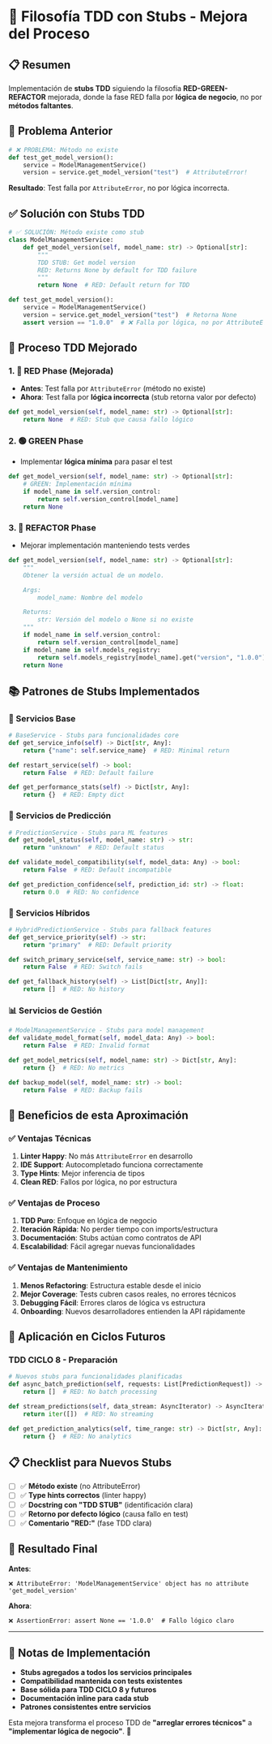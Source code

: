 # 🧪 Filosofía TDD con Stubs - Mejora del Proceso

## 📋 Resumen

Implementación de **stubs TDD** siguiendo la filosofía **RED-GREEN-REFACTOR** mejorada, donde la fase RED falla por **lógica de negocio**, no por **métodos faltantes**.

## 🎯 Problema Anterior

```python
# ❌ PROBLEMA: Método no existe
def test_get_model_version():
    service = ModelManagementService()
    version = service.get_model_version("test")  # AttributeError!
```

**Resultado**: Test falla por `AttributeError`, no por lógica incorrecta.

## ✅ Solución con Stubs TDD

```python
# ✅ SOLUCIÓN: Método existe como stub
class ModelManagementService:
    def get_model_version(self, model_name: str) -> Optional[str]:
        """
        TDD STUB: Get model version
        RED: Returns None by default for TDD failure
        """
        return None  # RED: Default return for TDD

def test_get_model_version():
    service = ModelManagementService()
    version = service.get_model_version("test")  # Retorna None
    assert version == "1.0.0"  # ❌ Falla por lógica, no por AttributeError
```

## 🔄 Proceso TDD Mejorado

### 1. 🔴 RED Phase (Mejorada)
- **Antes**: Test falla por `AttributeError` (método no existe)
- **Ahora**: Test falla por **lógica incorrecta** (stub retorna valor por defecto)

```python
def get_model_version(self, model_name: str) -> Optional[str]:
    return None  # RED: Stub que causa fallo lógico
```

### 2. 🟢 GREEN Phase
- Implementar **lógica mínima** para pasar el test

```python
def get_model_version(self, model_name: str) -> Optional[str]:
    # GREEN: Implementación mínima
    if model_name in self.version_control:
        return self.version_control[model_name]
    return None
```

### 3. 🔵 REFACTOR Phase
- Mejorar implementación manteniendo tests verdes

```python
def get_model_version(self, model_name: str) -> Optional[str]:
    """
    Obtener la versión actual de un modelo.

    Args:
        model_name: Nombre del modelo

    Returns:
        str: Versión del modelo o None si no existe
    """
    if model_name in self.version_control:
        return self.version_control[model_name]
    if model_name in self.models_registry:
        return self.models_registry[model_name].get("version", "1.0.0")
    return None
```

## 📚 Patrones de Stubs Implementados

### 🔧 Servicios Base
```python
# BaseService - Stubs para funcionalidades core
def get_service_info(self) -> Dict[str, Any]:
    return {"name": self.service_name}  # RED: Minimal return

def restart_service(self) -> bool:
    return False  # RED: Default failure

def get_performance_stats(self) -> Dict[str, Any]:
    return {}  # RED: Empty dict
```

### 🤖 Servicios de Predicción
```python
# PredictionService - Stubs para ML features
def get_model_status(self, model_name: str) -> str:
    return "unknown"  # RED: Default status

def validate_model_compatibility(self, model_data: Any) -> bool:
    return False  # RED: Default incompatible

def get_prediction_confidence(self, prediction_id: str) -> float:
    return 0.0  # RED: No confidence
```

### 🔄 Servicios Híbridos
```python
# HybridPredictionService - Stubs para fallback features
def get_service_priority(self) -> str:
    return "primary"  # RED: Default priority

def switch_primary_service(self, service_name: str) -> bool:
    return False  # RED: Switch fails

def get_fallback_history(self) -> List[Dict[str, Any]]:
    return []  # RED: No history
```

### 📊 Servicios de Gestión
```python
# ModelManagementService - Stubs para model management
def validate_model_format(self, model_data: Any) -> bool:
    return False  # RED: Invalid format

def get_model_metrics(self, model_name: str) -> Dict[str, Any]:
    return {}  # RED: No metrics

def backup_model(self, model_name: str) -> bool:
    return False  # RED: Backup fails
```

## 🎯 Beneficios de esta Aproximación

### ✅ Ventajas Técnicas
1. **Linter Happy**: No más `AttributeError` en desarrollo
2. **IDE Support**: Autocompletado funciona correctamente
3. **Type Hints**: Mejor inferencia de tipos
4. **Clean RED**: Fallos por lógica, no por estructura

### ✅ Ventajas de Proceso
1. **TDD Puro**: Enfoque en lógica de negocio
2. **Iteración Rápida**: No perder tiempo con imports/estructura
3. **Documentación**: Stubs actúan como contratos de API
4. **Escalabilidad**: Fácil agregar nuevas funcionalidades

### ✅ Ventajas de Mantenimiento
1. **Menos Refactoring**: Estructura estable desde el inicio
2. **Mejor Coverage**: Tests cubren casos reales, no errores técnicos
3. **Debugging Fácil**: Errores claros de lógica vs estructura
4. **Onboarding**: Nuevos desarrolladores entienden la API rápidamente

## 🚀 Aplicación en Ciclos Futuros

### TDD CICLO 8 - Preparación
```python
# Nuevos stubs para funcionalidades planificadas
def async_batch_prediction(self, requests: List[PredictionRequest]) -> List[PredictionResponse]:
    return []  # RED: No batch processing

def stream_predictions(self, data_stream: AsyncIterator) -> AsyncIterator:
    return iter([])  # RED: No streaming

def get_prediction_analytics(self, time_range: str) -> Dict[str, Any]:
    return {}  # RED: No analytics
```

## 📋 Checklist para Nuevos Stubs

- [ ] ✅ **Método existe** (no AttributeError)
- [ ] ✅ **Type hints correctos** (linter happy)
- [ ] ✅ **Docstring con "TDD STUB"** (identificación clara)
- [ ] ✅ **Retorno por defecto lógico** (causa fallo en test)
- [ ] ✅ **Comentario "RED:"** (fase TDD clara)

## 🎉 Resultado Final

**Antes**:
```
❌ AttributeError: 'ModelManagementService' object has no attribute 'get_model_version'
```

**Ahora**:
```
❌ AssertionError: assert None == '1.0.0'  # Fallo lógico claro
```

---

## 📝 Notas de Implementación

- **Stubs agregados a todos los servicios principales**
- **Compatibilidad mantenida con tests existentes**
- **Base sólida para TDD CICLO 8 y futuros**
- **Documentación inline para cada stub**
- **Patrones consistentes entre servicios**

Esta mejora transforma el proceso TDD de **"arreglar errores técnicos"** a **"implementar lógica de negocio"**. 🎯

